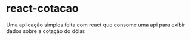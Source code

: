 # react-cotacao
Uma aplicação simples feita com react que consome uma api para exibir dados sobre a cotação do dólar.
